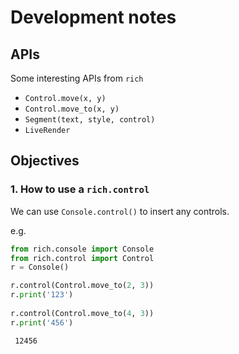 # Development notes


## APIs

Some interesting APIs from `rich`

- `Control.move(x, y)`
- `Control.move_to(x, y)`
- `Segment(text, style, control)`
- `LiveRender`


## Objectives

### 1. How to use a `rich.control`

We can use `Console.control()` to insert any controls.

e.g.
```python
from rich.console import Console
from rich.control import Control
r = Console()

r.control(Control.move_to(2, 3))
r.print('123')
  
r.control(Control.move_to(4, 3))
r.print('456')
```

```
 12456
```
